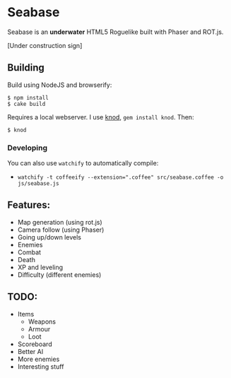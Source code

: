 # Seabase

Seabase is an **underwater** HTML5 Roguelike built with Phaser and ROT.js.

[Under construction sign]

## Building

Build using NodeJS and browserify:

```
$ npm install
$ cake build
```

Requires a local webserver. I use [knod](https://github.com/moserrya/knod), `gem install knod`. Then:

```
$ knod
```

### Developing

You can also use `watchify` to automatically compile:

  * `watchify -t coffeeify --extension=".coffee" src/seabase.coffee -o js/seabase.js`

## Features:

* Map generation (using rot.js)
* Camera follow (using Phaser)
* Going up/down levels
* Enemies
* Combat
* Death
* XP and leveling
* Difficulty (different enemies)

## TODO:

* Items
  * Weapons
  * Armour
  * Loot
* Scoreboard
* Better AI
* More enemies
* Interesting stuff
